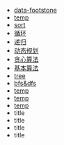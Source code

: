 - [data-footstone](https://www.npmjs.com/package/data-footstone)
- [temp](/coursera/dsa/temp.html)
- [sort](https://github.com/feigebaobei/simple/blob/master/packages/data-footstone/src/order.ts)
- [循环](/dsa/circulation.html)
- [递归](/dsa/recursion.html)
- [动态规划](/dsa/temp.html)
- [贪心算法](/dsa/temp.html)
- [基本算法](/dsa/basic.html)
- [tree](/dsa/tree.html)
- [bfs&dfs](/dsa/bfs&dfs.html)
- [temp](/dsa/temp.html)
- [temp](/dsa/temp.html)
- [temp](/dsa/temp.html)
- title
- title
- title
- title
